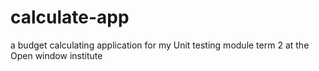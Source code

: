 # calculate-app
a budget calculating application for my Unit testing module term 2 at the Open window institute
